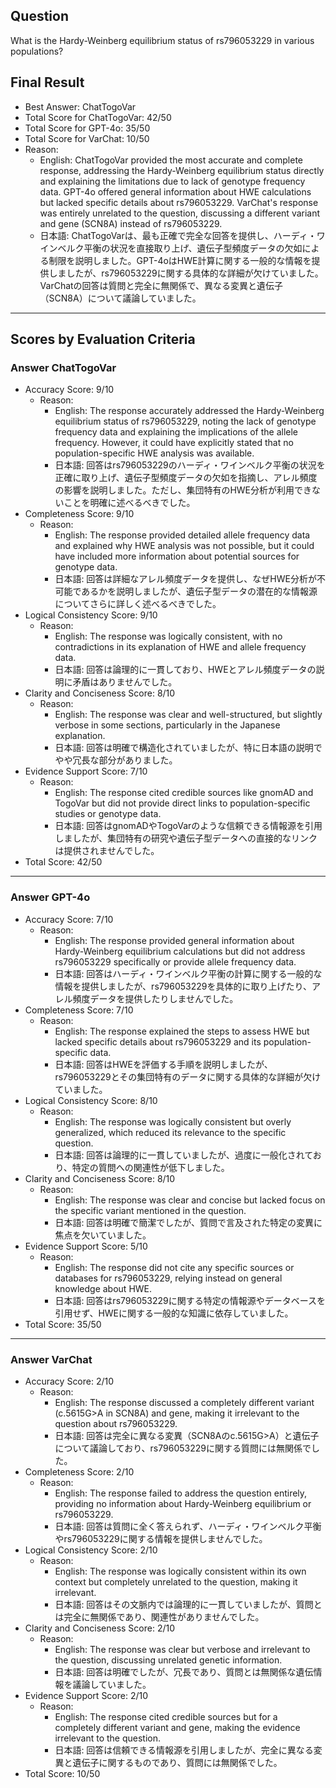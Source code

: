 ## Question

What is the Hardy-Weinberg equilibrium status of rs796053229 in various populations?

## Final Result

- Best Answer: ChatTogoVar
- Total Score for ChatTogoVar: 42/50
- Total Score for GPT-4o: 35/50
- Total Score for VarChat: 10/50
- Reason:
  - English: ChatTogoVar provided the most accurate and complete response, addressing the Hardy-Weinberg equilibrium status directly and explaining the limitations due to lack of genotype frequency data. GPT-4o offered general information about HWE calculations but lacked specific details about rs796053229. VarChat's response was entirely unrelated to the question, discussing a different variant and gene (SCN8A) instead of rs796053229.
  - 日本語: ChatTogoVarは、最も正確で完全な回答を提供し、ハーディ・ワインベルク平衡の状況を直接取り上げ、遺伝子型頻度データの欠如による制限を説明しました。GPT-4oはHWE計算に関する一般的な情報を提供しましたが、rs796053229に関する具体的な詳細が欠けていました。VarChatの回答は質問と完全に無関係で、異なる変異と遺伝子（SCN8A）について議論していました。

---

## Scores by Evaluation Criteria

### Answer ChatTogoVar
- Accuracy Score: 9/10
  - Reason: 
    - English: The response accurately addressed the Hardy-Weinberg equilibrium status of rs796053229, noting the lack of genotype frequency data and explaining the implications of the allele frequency. However, it could have explicitly stated that no population-specific HWE analysis was available.
    - 日本語: 回答はrs796053229のハーディ・ワインベルク平衡の状況を正確に取り上げ、遺伝子型頻度データの欠如を指摘し、アレル頻度の影響を説明しました。ただし、集団特有のHWE分析が利用できないことを明確に述べるべきでした。
- Completeness Score: 9/10
  - Reason: 
    - English: The response provided detailed allele frequency data and explained why HWE analysis was not possible, but it could have included more information about potential sources for genotype data.
    - 日本語: 回答は詳細なアレル頻度データを提供し、なぜHWE分析が不可能であるかを説明しましたが、遺伝子型データの潜在的な情報源についてさらに詳しく述べるべきでした。
- Logical Consistency Score: 9/10
  - Reason: 
    - English: The response was logically consistent, with no contradictions in its explanation of HWE and allele frequency data.
    - 日本語: 回答は論理的に一貫しており、HWEとアレル頻度データの説明に矛盾はありませんでした。
- Clarity and Conciseness Score: 8/10
  - Reason: 
    - English: The response was clear and well-structured, but slightly verbose in some sections, particularly in the Japanese explanation.
    - 日本語: 回答は明確で構造化されていましたが、特に日本語の説明でやや冗長な部分がありました。
- Evidence Support Score: 7/10
  - Reason: 
    - English: The response cited credible sources like gnomAD and TogoVar but did not provide direct links to population-specific studies or genotype data.
    - 日本語: 回答はgnomADやTogoVarのような信頼できる情報源を引用しましたが、集団特有の研究や遺伝子型データへの直接的なリンクは提供されませんでした。
- Total Score: 42/50

---

### Answer GPT-4o
- Accuracy Score: 7/10
  - Reason: 
    - English: The response provided general information about Hardy-Weinberg equilibrium calculations but did not address rs796053229 specifically or provide allele frequency data.
    - 日本語: 回答はハーディ・ワインベルク平衡の計算に関する一般的な情報を提供しましたが、rs796053229を具体的に取り上げたり、アレル頻度データを提供したりしませんでした。
- Completeness Score: 7/10
  - Reason: 
    - English: The response explained the steps to assess HWE but lacked specific details about rs796053229 and its population-specific data.
    - 日本語: 回答はHWEを評価する手順を説明しましたが、rs796053229とその集団特有のデータに関する具体的な詳細が欠けていました。
- Logical Consistency Score: 8/10
  - Reason: 
    - English: The response was logically consistent but overly generalized, which reduced its relevance to the specific question.
    - 日本語: 回答は論理的に一貫していましたが、過度に一般化されており、特定の質問への関連性が低下しました。
- Clarity and Conciseness Score: 8/10
  - Reason: 
    - English: The response was clear and concise but lacked focus on the specific variant mentioned in the question.
    - 日本語: 回答は明確で簡潔でしたが、質問で言及された特定の変異に焦点を欠いていました。
- Evidence Support Score: 5/10
  - Reason: 
    - English: The response did not cite any specific sources or databases for rs796053229, relying instead on general knowledge about HWE.
    - 日本語: 回答はrs796053229に関する特定の情報源やデータベースを引用せず、HWEに関する一般的な知識に依存していました。
- Total Score: 35/50

---

### Answer VarChat
- Accuracy Score: 2/10
  - Reason: 
    - English: The response discussed a completely different variant (c.5615G>A in SCN8A) and gene, making it irrelevant to the question about rs796053229.
    - 日本語: 回答は完全に異なる変異（SCN8Aのc.5615G>A）と遺伝子について議論しており、rs796053229に関する質問には無関係でした。
- Completeness Score: 2/10
  - Reason: 
    - English: The response failed to address the question entirely, providing no information about Hardy-Weinberg equilibrium or rs796053229.
    - 日本語: 回答は質問に全く答えられず、ハーディ・ワインベルク平衡やrs796053229に関する情報を提供しませんでした。
- Logical Consistency Score: 2/10
  - Reason: 
    - English: The response was logically consistent within its own context but completely unrelated to the question, making it irrelevant.
    - 日本語: 回答はその文脈内では論理的に一貫していましたが、質問とは完全に無関係であり、関連性がありませんでした。
- Clarity and Conciseness Score: 2/10
  - Reason: 
    - English: The response was clear but verbose and irrelevant to the question, discussing unrelated genetic information.
    - 日本語: 回答は明確でしたが、冗長であり、質問とは無関係な遺伝情報を議論していました。
- Evidence Support Score: 2/10
  - Reason: 
    - English: The response cited credible sources but for a completely different variant and gene, making the evidence irrelevant to the question.
    - 日本語: 回答は信頼できる情報源を引用しましたが、完全に異なる変異と遺伝子に関するものであり、質問には無関係でした。
- Total Score: 10/50
